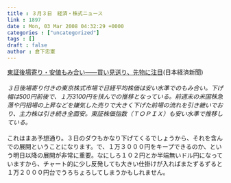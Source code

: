 ```yaml
---
title : ３月３日　経済・株式ニュース
link : 1897
date : Mon, 03 Mar 2008 04:32:29 +0000
categories : ["uncategorized"]
tags : []
draft : false
author : 倉下忠憲
---
```


<A HREF="http://www.nikkei.co.jp/news/market/20080303m1ASS0ISS14030308.html" TARGET="_blank">東証後場寄り・安値もみ合い――買い見送り、先物に注目</A>(日本経済新聞)<BR><BR><I>３日後場寄り付きの東京株式市場で日経平均株価は安い水準でのもみ合い。下げ幅は500円前後で、１万3100円を挟んでの推移となっている。前週末の米国株急落や円相場の上昇などを嫌気した売りで大きく下げた前場の流れを引き継いでおり、主力株は引き続き全面安。東証株価指数（ＴＯＰＩＸ）も安い水準で推移している。</I><BR><BR>これはまあ予想通り。３日のダウもかなり下げてくるでしょうから、それを含んでの展開ということになります。で、１万３０００円をキープできるのか、という明日以降の展開が非常に重要。なにしろ１０２円とか半端無いドル円になっていますから、チャート的に少し反発しても大きい仕掛けが入ればまたずるずると１万２０００円台でうろちょろしてしまうかもしれません。<br><br>
